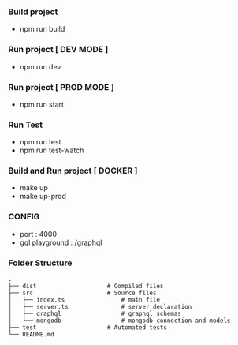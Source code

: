 ### Build project
- npm run build

### Run project [ DEV MODE ]
- npm run dev

### Run project [ PROD MODE ]
- npm run start

### Run Test
- npm run test
- npm run test-watch

### Build and Run project [ DOCKER ]
- make up
- make up-prod

### CONFIG
- port : 4000
- gql playground : /graphql

### Folder Structure

    .
    ├── dist                    # Compiled files
    ├── src                     # Source files
    │   ├── index.ts                # main file
    │   ├── server.ts               # server declaration
    │   ├── graphql                 # graphql schemas
    │   └── mongodb                 # mongodb connection and models
    ├── test                    # Automated tests
    └── README.md